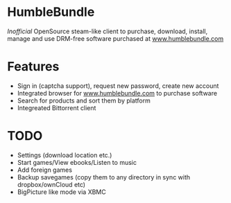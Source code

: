 HumbleBundle
============

*Inofficial* OpenSource steam-like client to purchase, download, install, manage and use DRM-free software purchased at www.humblebundle.com

Features
========
- Sign in (captcha support), request new password, create new account
- Integrated browser for www.humblebundle.com to purchase software
- Search for products and sort them by platform
- Integreated Bittorrent client


TODO 
====
- Settings (download location etc.)
- Start games/View ebooks/Listen to music
- Add foreign games
- Backup savegames (copy them to any directory in sync with dropbox/ownCloud etc)
- BigPicture like mode via XBMC

